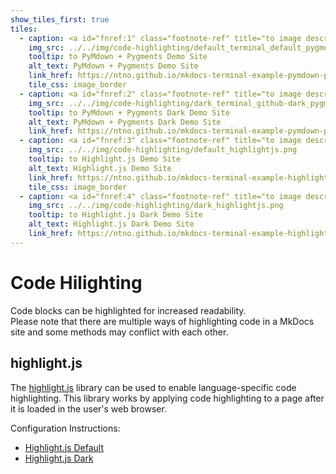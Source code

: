 ```yaml
---
show_tiles_first: true
tiles:
  - caption: <a id="fnref:1" class="footnote-ref" title="to image description" alt="to Default PyMdown + Pygments Bash example description." href="#fn:1">PyMdown + Pygments (Default)</a>
    img_src: ../../img/code-highlighting/default_terminal_default_pygments.png
    tooltip: to PyMdown + Pygments Demo Site
    alt_text: PyMdown + Pygments Demo Site
    link_href: https://ntno.github.io/mkdocs-terminal-example-pymdown-pygments
    tile_css: image_border
  - caption: <a id="fnref:2" class="footnote-ref" title="to image description" alt="to Dark PyMdown + Pygments Bash example description." href="#fn:2">PyMdown + Pygments (Dark)</a>
    img_src: ../../img/code-highlighting/dark_terminal_github-dark_pygments.png
    tooltip: to PyMdown + Pygments Dark Demo Site
    alt_text: PyMdown + Pygments Dark Demo Site
    link_href: https://ntno.github.io/mkdocs-terminal-example-pymdown-pygments-dark
  - caption: <a id="fnref:3" class="footnote-ref" title="to image description" alt="to Default Highlight.js Bash example description." href="#fn:3">Highlight.js (Default)</a>
    img_src: ../../img/code-highlighting/default_highlightjs.png
    tooltip: to Highlight.js Demo Site
    alt_text: Highlight.js Demo Site
    link_href: https://ntno.github.io/mkdocs-terminal-example-highlightjs
    tile_css: image_border
  - caption: <a id="fnref:4" class="footnote-ref" title="to image description" alt="to Dark Highlight.js Bash example description." href="#fn:4">Highlight.js (Dark)</a>
    img_src: ../../img/code-highlighting/dark_highlightjs.png
    tooltip: to Highlight.js Dark Demo Site
    alt_text: Highlight.js Dark Demo Site
    link_href: https://ntno.github.io/mkdocs-terminal-example-highlightjs-dark
---
```

<style>
  .image_border a img {
    border: solid;
    border-width: thin;
    border-color: var(--secondary-color);
  }
</style>


# Code Hilighting

Code blocks can be highlighted for increased readability.  
Please note that there are multiple ways of highlighting code in a MkDocs site and some methods may conflict with each other.

## highlight.js

The [highlight.js] library can be used to enable language-specific code highlighting.  This library works by applying code highlighting to a page after it is loaded in the user's web browser.

Configuration Instructions:  

- [Highlight.js Default](https://ntno.github.io/mkdocs-terminal-example-highlightjs)
- [Highlight.js Dark](https://ntno.github.io/mkdocs-terminal-example-highlightjs-dark)

[highlight.js]: https://highlightjs.org/



[^1]: light blue background with red strings and green commands.
[^2]: dark grey background with light blue strings and white commands.
[^3]: white background with green strings and brown commands.
[^4]: black background with bright green strings and orange commands.